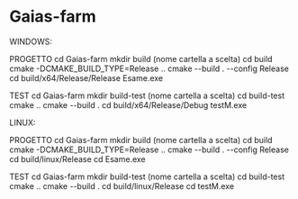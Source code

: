 # Gaias-farm

WINDOWS:

PROGETTO
cd Gaias-farm
mkdir build    (nome cartella a scelta)
cd build
cmake -DCMAKE_BUILD_TYPE=Release ..
cmake --build . --config Release
cd build/x64/Release/Release
Esame.exe

TEST
cd Gaias-farm
mkdir build-test  (nome cartella a scelta)
cd build-test
cmake ..
cmake --build .
cd build/x64/Release/Debug
testM.exe





LINUX:

PROGETTO
cd Gaias-farm
mkdir build    (nome cartella a scelta)
cd build
cmake -DCMAKE_BUILD_TYPE=Release ..
cmake --build . --config Release
cd build/linux/Release
cd Esame.exe  

TEST
cd Gaias-farm
mkdir build-test  (nome cartella a scelta)
cd build-test
cmake ..
cmake --build .
cd build/linux/Release
cd testM.exe





